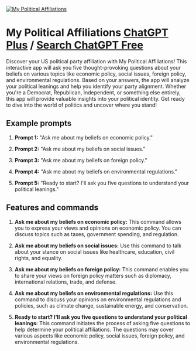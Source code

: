 
[![My Political Affiliations](https://files.oaiusercontent.com/file-WmBDClzzKOzMNo7K94LbZN5F?se=2123-10-16T21%3A50%3A34Z&sp=r&sv=2021-08-06&sr=b&rscc=max-age%3D31536000%2C%20immutable&rscd=attachment%3B%20filename%3D9679fbd8-05ef-44dc-8538-94368ed6a329.png&sig=iTEl9QpJCQrxRSaWqea9PcGO5u1Pm0iGHixwaxfgT3Y%3D)](https://chat.openai.com/g/g-6RoOrZo6Z-my-political-affiliations)

# My Political Affiliations [ChatGPT Plus](https://chat.openai.com/g/g-6RoOrZo6Z-my-political-affiliations) / [Search ChatGPT Free](https://gptcall.net/index.html#/?search=My%20Political%20Affiliations)

Discover your US political party affiliation with My Political Affiliations! This interactive app will ask you five thought-provoking questions about your beliefs on various topics like economic policy, social issues, foreign policy, and environmental regulations. Based on your answers, the app will analyze your political leanings and help you identify your party alignment. Whether you're a Democrat, Republican, Independent, or something else entirely, this app will provide valuable insights into your political identity. Get ready to dive into the world of politics and uncover where you stand!

## Example prompts

1. **Prompt 1:** "Ask me about my beliefs on economic policy."

2. **Prompt 2:** "Ask me about my beliefs on social issues."

3. **Prompt 3:** "Ask me about my beliefs on foreign policy."

4. **Prompt 4:** "Ask me about my beliefs on environmental regulations."

5. **Prompt 5:** "Ready to start? I'll ask you five questions to understand your political leanings."


## Features and commands

1. **Ask me about my beliefs on economic policy:** This command allows you to express your views and opinions on economic policy. You can discuss topics such as taxes, government spending, and regulation.
 
2. **Ask me about my beliefs on social issues:** Use this command to talk about your stance on social issues like healthcare, education, civil rights, and equality.
 
3. **Ask me about my beliefs on foreign policy:** This command enables you to share your views on foreign policy matters such as diplomacy, international relations, trade, and defense.
 
4. **Ask me about my beliefs on environmental regulations:** Use this command to discuss your opinions on environmental regulations and policies, such as climate change, sustainable energy, and conservation.
 
5. **Ready to start? I'll ask you five questions to understand your political leanings:** This command initiates the process of asking five questions to help determine your political affiliations. The questions may cover various aspects like economic policy, social issues, foreign policy, and environmental regulations.


